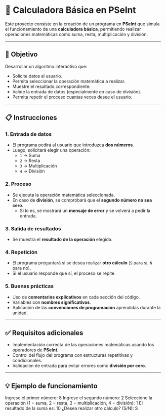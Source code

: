 # 🧮 Calculadora Básica en PSeInt

Este proyecto consiste en la creación de un programa en **PSeInt** que simula el funcionamiento de una **calculadora básica**, permitiendo realizar operaciones matemáticas como suma, resta, multiplicación y división.

---

## 🎯 Objetivo

Desarrollar un algoritmo interactivo que:

- Solicite datos al usuario.
- Permita seleccionar la operación matemática a realizar.
- Muestre el resultado correspondiente.
- Valide la entrada de datos (especialmente en caso de división).
- Permita repetir el proceso cuantas veces desee el usuario.

---

## 📋 Instrucciones

### 1. Entrada de datos
- El programa pedirá al usuario que introduzca **dos números**.
- Luego, solicitará elegir una operación:
  - `1` → Suma
  - `2` → Resta
  - `3` → Multiplicación
  - `4` → División

### 2. Proceso
- Se ejecuta la operación matemática seleccionada.
- En caso de **división**, se comprobará que el **segundo número no sea cero**.
  - Si lo es, se mostrará un **mensaje de error** y se volverá a pedir la entrada.

### 3. Salida de resultados
- Se muestra el **resultado de la operación** elegida.

### 4. Repetición
- El programa preguntará si se desea realizar **otro cálculo** (`S` para sí, `N` para no).
- Si el usuario responde que sí, el proceso se repite.

### 5. Buenas prácticas
- Uso de **comentarios explicativos** en cada sección del código.
- Variables con **nombres significativos**.
- Aplicación de las **convenciones de programación** aprendidas durante la unidad.

---

## ✅ Requisitos adicionales

- Implementación correcta de las operaciones matemáticas usando los operadores de **PSeInt**.
- Control del flujo del programa con estructuras repetitivas y condicionales.
- Validación de entrada para evitar errores como **división por cero**.

---

## 💡 Ejemplo de funcionamiento

Ingrese el primer número: 8
Ingrese el segundo número: 2
Seleccione la operación (1 = suma, 2 = resta, 3 = multiplicación, 4 = división): 1
El resultado de la suma es: 10
¿Desea realizar otro cálculo? (S/N): S